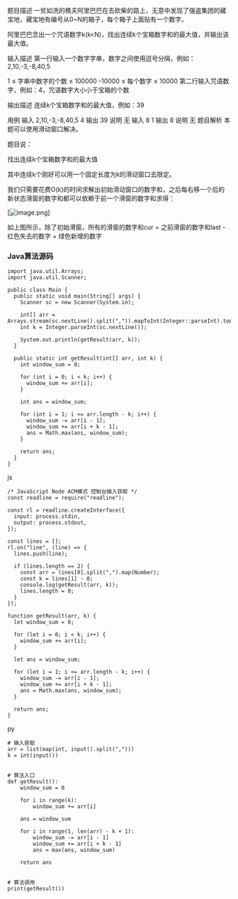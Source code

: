 题目描述
一贫如洗的樵夫阿里巴巴在去砍柴的路上，无意中发现了强盗集团的藏宝地，藏宝地有编号从0~N的箱子，每个箱子上面贴有一个数字。

阿里巴巴念出一个咒语数字k(k<N)，找出连续k个宝箱数字和的最大值，并输出该最大值。

输入描述
第一行输入一个数字字串，数字之间使用逗号分隔，例如：2,10,-3,-8,40,5

1 ≤ 字串中数字的个数 ≤ 100000 
-10000 ≤ 每个数字 ≤ 10000
第二行输入咒语数字，例如：4，咒语数字大小小于宝箱的个数

输出描述
连续k个宝箱数字和的最大值，例如：39

用例
输入	2,10,-3,-8,40,5
4
输出	39
说明	无
输入	8
1
输出	8
说明	无
题目解析
本题可以使用滑动窗口解决。

题目说：

找出连续k个宝箱数字和的最大值

其中连续k个刚好可以用一个固定长度为k的滑动窗口去限定。

我们只需要花费O(k)的时间求解出初始滑动窗口的数字和，之后每右移一个后的新状态滑窗的数字和都可以依赖于前一个滑窗的数字和求得：

[![image.png](https://img-blog.csdnimg.cn/2d5a65a1dc9d4a5481d19e7e8bce5986.png)]

如上图所示，除了初始滑窗，所有的滑窗的数字和cur = 之前滑窗的数字和last - 红色失去的数字 + 绿色新增的数字



### Java算法源码	

```
import java.util.Arrays;
import java.util.Scanner;
 
public class Main {
  public static void main(String[] args) {
    Scanner sc = new Scanner(System.in);
 
    int[] arr = Arrays.stream(sc.nextLine().split(",")).mapToInt(Integer::parseInt).toArray();
    int k = Integer.parseInt(sc.nextLine());
 
    System.out.println(getResult(arr, k));
  }
 
  public static int getResult(int[] arr, int k) {
    int window_sum = 0;
 
    for (int i = 0; i < k; i++) {
      window_sum += arr[i];
    }
 
    int ans = window_sum;
 
    for (int i = 1; i <= arr.length - k; i++) {
      window_sum -= arr[i - 1];
      window_sum += arr[i + k - 1];
      ans = Math.max(ans, window_sum);
    }
 
    return ans;
  }
}
```

js

```
/* JavaScript Node ACM模式 控制台输入获取 */
const readline = require("readline");
 
const rl = readline.createInterface({
  input: process.stdin,
  output: process.stdout,
});
 
const lines = [];
rl.on("line", (line) => {
  lines.push(line);
 
  if (lines.length == 2) {
    const arr = lines[0].split(",").map(Number);
    const k = lines[1] - 0;
    console.log(getResult(arr, k));
    lines.length = 0;
  }
});
 
function getResult(arr, k) {
  let window_sum = 0;
 
  for (let i = 0; i < k; i++) {
    window_sum += arr[i];
  }
 
  let ans = window_sum;
 
  for (let i = 1; i <= arr.length - k; i++) {
    window_sum -= arr[i - 1];
    window_sum += arr[i + k - 1];
    ans = Math.max(ans, window_sum);
  }
 
  return ans;
}
```

py

```
# 输入获取
arr = list(map(int, input().split(",")))
k = int(input())
 
 
# 算法入口
def getResult():
    window_sum = 0
 
    for i in range(k):
        window_sum += arr[i]
 
    ans = window_sum
 
    for i in range(1, len(arr) - k + 1):
        window_sum -= arr[i - 1]
        window_sum += arr[i + k - 1]
        ans = max(ans, window_sum)
 
    return ans
 
 
# 算法调用
print(getResult())
```

